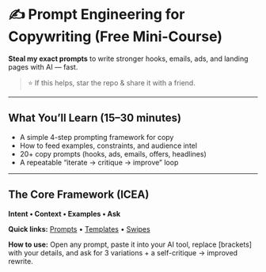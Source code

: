 # ✍️ Prompt Engineering for Copywriting (Free Mini-Course)

**Steal my exact prompts** to write stronger hooks, emails, ads, and landing pages with AI — fast.

> ⭐ If this helps, star the repo & share it with a friend.

---

## What You’ll Learn (15–30 minutes)
- A simple 4-step prompting framework for copy
- How to feed examples, constraints, and audience intel
- 20+ copy prompts (hooks, ads, emails, offers, headlines)
- A repeatable “iterate → critique → improve” loop

---

## The Core Framework (ICEA)
**Intent • Context • Examples • Ask**

**Quick links:** [Prompts](./prompts) • [Templates](./templates) • [Swipes](./swipes)

**How to use:** Open any prompt, paste it into your AI tool, replace [brackets] with your details, and ask for 3 variations + a self-critique → improved rewrite.


